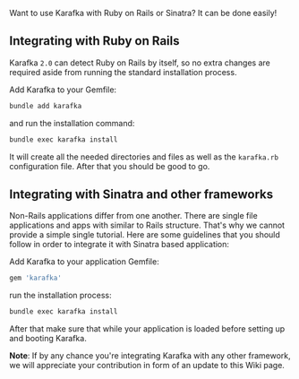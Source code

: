 Want to use Karafka with Ruby on Rails or Sinatra? It can be done easily!

## Integrating with Ruby on Rails

Karafka `2.0` can detect Ruby on Rails by itself, so no extra changes are required aside from running the standard installation process.

Add Karafka to your Gemfile:

```bash
bundle add karafka
```

and run the installation command:

```bash
bundle exec karafka install
```

It will create all the needed directories and files as well as the `karafka.rb` configuration file. After that you should be good to go.

## Integrating with Sinatra and other frameworks

Non-Rails applications differ from one another. There are single file applications and apps with similar to Rails structure. That's why we cannot provide a simple single tutorial. Here are some guidelines that you should follow in order to integrate it with Sinatra based application:

Add Karafka to your application Gemfile:

```ruby
gem 'karafka'
```

run the installation process:

```bash
bundle exec karafka install
```

After that make sure that while your application is loaded before setting up and booting Karafka.

**Note**: If by any chance you're integrating Karafka with any other framework, we will appreciate your contribution in form of an update to this Wiki page.
